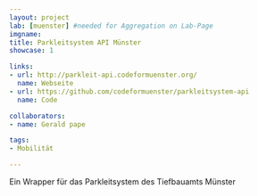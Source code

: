 ```yaml
---
layout: project
lab: [muenster] #needed for Aggregation on Lab-Page
imgname:
title: Parkleitsystem API Münster
showcase: 1

links:
- url: http://parkleit-api.codeformuenster.org/
  name: Webseite
- url: https://github.com/codeformuenster/parkleitsystem-api
  name: Code

collaborators:
- name: Gerald pape

tags:
- Mobilität

---
```

Ein Wrapper für das Parkleitsystem des Tiefbauamts Münster
